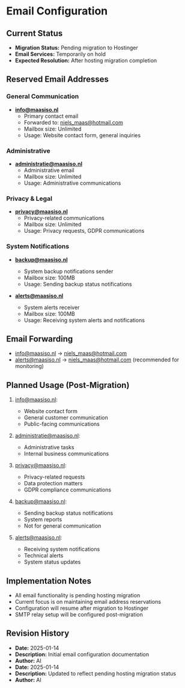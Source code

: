 # Email Configuration

## Current Status
- **Migration Status:** Pending migration to Hostinger
- **Email Services:** Temporarily on hold
- **Expected Resolution:** After hosting migration completion

## Reserved Email Addresses

### General Communication
- **info@maasiso.nl**
  - Primary contact email
  - Forwarded to: niels_maas@hotmail.com
  - Mailbox size: Unlimited
  - Usage: Website contact form, general inquiries

### Administrative
- **administratie@maasiso.nl**
  - Administrative email
  - Mailbox size: Unlimited
  - Usage: Administrative communications

### Privacy & Legal
- **privacy@maasiso.nl**
  - Privacy-related communications
  - Mailbox size: Unlimited
  - Usage: Privacy requests, GDPR communications

### System Notifications
- **backup@maasiso.nl**
  - System backup notifications sender
  - Mailbox size: 100MB
  - Usage: Sending backup status notifications

- **alerts@maasiso.nl**
  - System alerts receiver
  - Mailbox size: 100MB
  - Usage: Receiving system alerts and notifications

## Email Forwarding
- info@maasiso.nl → niels_maas@hotmail.com
- alerts@maasiso.nl → niels_maas@hotmail.com (recommended for monitoring)

## Planned Usage (Post-Migration)
1. info@maasiso.nl:
   - Website contact form
   - General customer communication
   - Public-facing communications

2. administratie@maasiso.nl:
   - Administrative tasks
   - Internal business communications

3. privacy@maasiso.nl:
   - Privacy-related requests
   - Data protection matters
   - GDPR compliance communications

4. backup@maasiso.nl:
   - Sending backup status notifications
   - System reports
   - Not for general communication

5. alerts@maasiso.nl:
   - Receiving system notifications
   - Technical alerts
   - System status updates

## Implementation Notes
- All email functionality is pending hosting migration
- Current focus is on maintaining email address reservations
- Configuration will resume after migration to Hostinger
- SMTP relay setup will be configured post-migration

## Revision History
- **Date:** 2025-01-14
- **Description:** Initial email configuration documentation
- **Author:** AI
- **Date:** 2025-01-14
- **Description:** Updated to reflect pending hosting migration status
- **Author:** AI
